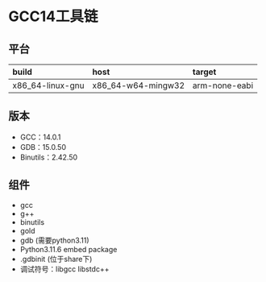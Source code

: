 # GCC14工具链

## 平台

| build            | host               | target        |
| :--------------- | :----------------- | :------------ |
| x86_64-linux-gnu | x86_64-w64-mingw32 | arm-none-eabi |

## 版本

- GCC：14.0.1
- GDB：15.0.50
- Binutils：2.42.50

## 组件

- gcc
- g++
- binutils
- gold
- gdb (需要python3.11)
- Python3.11.6 embed package
- .gdbinit (位于share下)
- 调试符号：libgcc libstdc++
